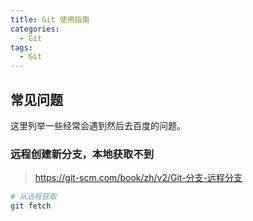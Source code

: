 ```yaml
---
title: Git 使用指南
categories:
  - Git
tags:
  - Git
---
```


## 常见问题

这里列举一些经常会遇到然后去百度的问题。

### 远程创建新分支，本地获取不到

> https://git-scm.com/book/zh/v2/Git-分支-远程分支

```bash
# 从远程获取
git fetch
```
